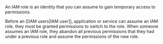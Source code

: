 An IAM role is an identity that you can assume to gain temporary access to permissions.

Before an [[IAM users|IAM user]], application or service can assume an IAM role, they must be granted permissions to switch to the role. When someone assumes an IAM role, they abandon all previous permissions that they had under a previous role and assume the permissions of the new role.